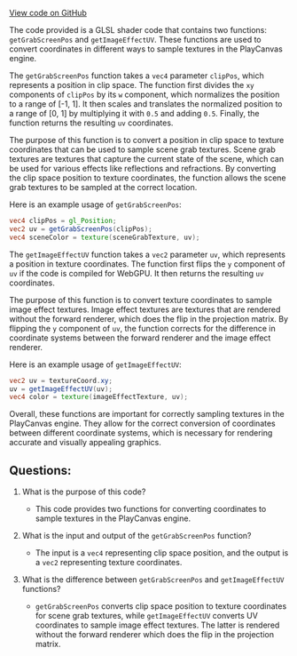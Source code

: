 [View code on GitHub](https://github.com/playcanvas/engine/src/platform/graphics/shader-chunks/frag/shared.js)

The code provided is a GLSL shader code that contains two functions: `getGrabScreenPos` and `getImageEffectUV`. These functions are used to convert coordinates in different ways to sample textures in the PlayCanvas engine.

The `getGrabScreenPos` function takes a `vec4` parameter `clipPos`, which represents a position in clip space. The function first divides the `xy` components of `clipPos` by its `w` component, which normalizes the position to a range of [-1, 1]. It then scales and translates the normalized position to a range of [0, 1] by multiplying it with `0.5` and adding `0.5`. Finally, the function returns the resulting `uv` coordinates.

The purpose of this function is to convert a position in clip space to texture coordinates that can be used to sample scene grab textures. Scene grab textures are textures that capture the current state of the scene, which can be used for various effects like reflections and refractions. By converting the clip space position to texture coordinates, the function allows the scene grab textures to be sampled at the correct location.

Here is an example usage of `getGrabScreenPos`:

```glsl
vec4 clipPos = gl_Position;
vec2 uv = getGrabScreenPos(clipPos);
vec4 sceneColor = texture(sceneGrabTexture, uv);
```

The `getImageEffectUV` function takes a `vec2` parameter `uv`, which represents a position in texture coordinates. The function first flips the `y` component of `uv` if the code is compiled for WebGPU. It then returns the resulting `uv` coordinates.

The purpose of this function is to convert texture coordinates to sample image effect textures. Image effect textures are textures that are rendered without the forward renderer, which does the flip in the projection matrix. By flipping the `y` component of `uv`, the function corrects for the difference in coordinate systems between the forward renderer and the image effect renderer.

Here is an example usage of `getImageEffectUV`:

```glsl
vec2 uv = textureCoord.xy;
uv = getImageEffectUV(uv);
vec4 color = texture(imageEffectTexture, uv);
```

Overall, these functions are important for correctly sampling textures in the PlayCanvas engine. They allow for the correct conversion of coordinates between different coordinate systems, which is necessary for rendering accurate and visually appealing graphics.
## Questions: 
 1. What is the purpose of this code?
    - This code provides two functions for converting coordinates to sample textures in the PlayCanvas engine.

2. What is the input and output of the `getGrabScreenPos` function?
    - The input is a `vec4` representing clip space position, and the output is a `vec2` representing texture coordinates.

3. What is the difference between `getGrabScreenPos` and `getImageEffectUV` functions?
    - `getGrabScreenPos` converts clip space position to texture coordinates for scene grab textures, while `getImageEffectUV` converts UV coordinates to sample image effect textures. The latter is rendered without the forward renderer which does the flip in the projection matrix.